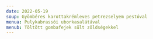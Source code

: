 ```yaml
---
date: 2022-05-19
soup: Gyömbéres karottakrémleves petrezselyem pestóval
menua: Pulykabrassói uborkasalátával
menub: Töltött gombafejek sült zöldségekkel
---
```

